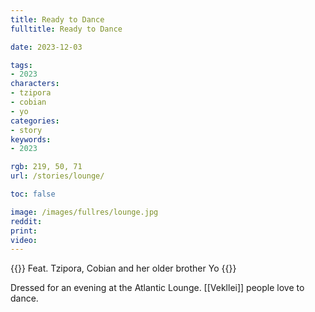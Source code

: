 ```yaml
---
title: Ready to Dance
fulltitle: Ready to Dance

date: 2023-12-03

tags:
- 2023
characters:
- tzipora
- cobian
- yo
categories:
- story
keywords:
- 2023

rgb: 219, 50, 71
url: /stories/lounge/

toc: false

image: /images/fullres/lounge.jpg
reddit:
print:
video:
---
```

{{<note caption>}}
Feat. Tzipora, Cobian and her older brother Yo
{{</note>}}

Dressed for an evening at the Atlantic Lounge. [[Vekllei]] people love to dance.